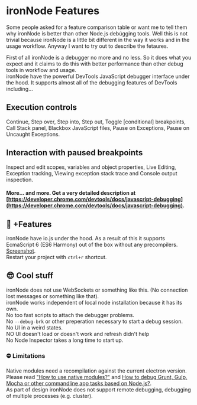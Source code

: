 # ironNode Features
Some people asked for a feature comparison table or want me to tell them why ironNode is better than other Node.js debúgging tools. Well this is not trivial because ironNode is a little bit different in the way it works and in the usage workflow. Anyway I want to try out to describe the fetaures.

First of all ironNode is a debugger no more and no less. So it does what you expect and it claims to do this with better performance than other debug tools in workflow and usage.  
ironNode have the powerful DevTools JavaScript debugger interface under the hood. It supports almost all of the debugging features of DevTools including...

## Execution controls
Continue, Step over, Step into, Step out, Toggle [conditional] breakpoints, Call Stack panel, Blackbox JavaScript files, Pause on Exceptions, Pause on Uncaught Exceptions.

## Interaction with paused breakpoints
Inspect and edit scopes, variables and object properties, Live Editing, Exception tracking, Viewing exception stack trace and Console output inspection.

#### More... and more. Get a very detailed description at [https://developer.chrome.com/devtools/docs/javascript-debugging](https://developer.chrome.com/devtools/docs/javascript-debugging).


## :yellow_heart: +Features
ironNode have io.js under the hood. As a result of this it supports EcmaScript 6 (ES6 Harmony) out of the box without any precompilers. [Screenshot](http://s-a.github.io/iron-node/iron-node__es6__lg.jpg).  
Restart your project with ```ctrl+r``` shortcut.


## :sunglasses: Cool stuff
ironNode does not use WebSockets or something like this. (No connection lost messages or something like that).  
ironNode works independent of local node installation because it has its own.  
No too fast scripts to attach the debugger problems.  
No ```--debug-brk``` or other preperation necessary to start a debug session.  
No UI in a weird states.  
NO UI doesn't load or doesn't work and refresh didn't help  
No Node Inspector takes a long time to start up.

### :no_entry: Limitations
Native modules need a recompilation against the current electron version. Please read ["How to use native modules?"](/docs/NATIVE-MODULES.md) and [How to debug Grunt, Gulp, Mocha or other commandline app tasks based on Node.js?](/docs/DEBUG-NODEJS-COMMANDLINE-APPS.md).  
As part of design ironNode does not support remote debugging, debugging of multiple processes (e.g. cluster).
